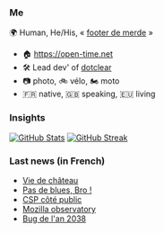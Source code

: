 ### Me

🌍 Human, He/His, « [footer de merde](https://open-time.net/post/2013/07/17/La-veritable-histoire-du-Footer-de-merde-) » 
* 🏠 https://open-time.net 
* 🛠️ Lead dev' of [dotclear](https://git.dotclear.org/dev/dotclear)
* 📷 photo, 🚲 vélo, 🏍️ moto 
* 🇫🇷 native, 🇬🇧 speaking, 🇪🇺 living

### Insights

[![GitHub Stats](https://github-readme-stats.vercel.app/api?username=franck-paul)](https://github.com/franck-paul)
[![GitHub Streak](https://github-readme-streak-stats.herokuapp.com?user=franck-paul)](https://git.io/streak-stats)

### Last news (in French)

<!-- BLOG-POST-LIST:START -->
- [Vie de château](https://open-time.net/post/2023/04/08/Vie-de-chateau)
- [Pas de blues, Bro !](https://open-time.net/post/2023/04/07/Pas-de-blues-Bro-)
- [CSP côté public](https://open-time.net/post/2023/04/06/CSP-cote-public)
- [Mozilla observatory](https://open-time.net/post/2023/04/05/Mozilla-observatory)
- [Bug de l&#39;an 2038](https://open-time.net/post/2023/04/04/Bug-de-l-an-2038)
<!-- BLOG-POST-LIST:END -->
